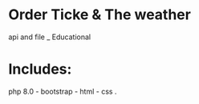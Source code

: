 # Order Ticke & The weather 
api and file _
Educational
# Includes:
php 8.0 -
bootstrap -
html -
css .
